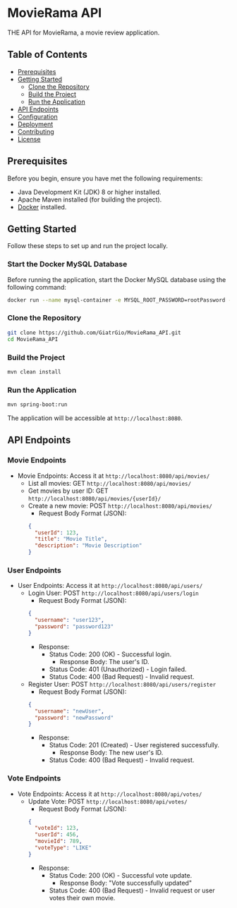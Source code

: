 # MovieRama API

THE API for MovieRama, a movie review application.

## Table of Contents

- [Prerequisites](#prerequisites)
- [Getting Started](#getting-started)
    - [Clone the Repository](#clone-the-repository)
    - [Build the Project](#build-the-project)
    - [Run the Application](#run-the-application)
- [API Endpoints](#api-endpoints)
- [Configuration](#configuration)
- [Deployment](#deployment)
- [Contributing](#contributing)
- [License](#license)

## Prerequisites

Before you begin, ensure you have met the following requirements:

- Java Development Kit (JDK) 8 or higher installed.
- Apache Maven installed (for building the project).
- [Docker](https://www.docker.com/) installed.

## Getting Started

Follow these steps to set up and run the project locally.

### Start the Docker MySQL Database

Before running the application, start the Docker MySQL database using the following command:

```bash
docker run --name mysql-container -e MYSQL_ROOT_PASSWORD=rootPassword -e MYSQL_DATABASE=MovieRama -e MYSQL_USER=adminName -e MYSQL_PASSWORD=adminPassword -d -p 3306:3306 mysql:latest
```

### Clone the Repository

```bash
git clone https://github.com/GiatrGio/MovieRama_API.git
cd MovieRama_API
```

### Build the Project

```bash
mvn clean install
```

### Run the Application

```bash
mvn spring-boot:run
```

The application will be accessible at `http://localhost:8080`.

## API Endpoints

### Movie Endpoints

- Movie Endpoints: Access it at `http://localhost:8080/api/movies/`
    - List all movies: GET `http://localhost:8080/api/movies/`
    - Get movies by user ID: GET `http://localhost:8080/api/movies/{userId}/`
    - Create a new movie: POST `http://localhost:8080/api/movies/`
        - Request Body Format (JSON):
      ```json
      {
        "userId": 123,
        "title": "Movie Title",
        "description": "Movie Description"
      }
      ```

### User Endpoints

- User Endpoints: Access it at `http://localhost:8080/api/users/`
    - Login User: POST `http://localhost:8080/api/users/login`
        - Request Body Format (JSON):
      ```json
      {
        "username": "user123",
        "password": "password123"
      }
      ```
        - Response:
            - Status Code: 200 (OK) - Successful login.
                - Response Body: The user's ID.
            - Status Code: 401 (Unauthorized) - Login failed.
            - Status Code: 400 (Bad Request) - Invalid request.
    - Register User: POST `http://localhost:8080/api/users/register`
        - Request Body Format (JSON):
      ```json
      {
        "username": "newUser",
        "password": "newPassword"
      }
      ```
        - Response:
            - Status Code: 201 (Created) - User registered successfully.
                - Response Body: The new user's ID.
            - Status Code: 400 (Bad Request) - Invalid request.

### Vote Endpoints

- Vote Endpoints: Access it at `http://localhost:8080/api/votes/`
    - Update Vote: POST `http://localhost:8080/api/votes/`
        - Request Body Format (JSON):
      ```json
      {
        "voteId": 123,
        "userId": 456,
        "movieId": 789,
        "voteType": "LIKE"
      }
      ```
        - Response:
            - Status Code: 200 (OK) - Successful vote update.
                - Response Body: "Vote successfully updated"
            - Status Code: 400 (Bad Request) - Invalid request or user votes their own movie.
